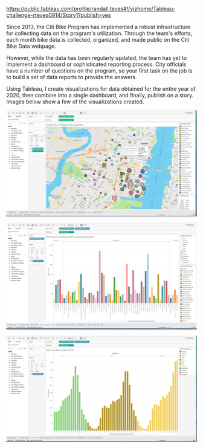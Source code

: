 https://public.tableau.com/profile/randall.teves#!/vizhome/Tableau-challenge-rteves0914/Story1?publish=yes

Since 2013, the Citi Bike Program has implemented a robust infrastructure for collecting data on the program's utilization. Through the team's efforts, each month bike data is collected, organized, and made public on the Citi Bike Data webpage.

However, while the data has been regularly updated, the team has yet to implement a dashboard or sophisticated reporting process. City officials have a number of questions on the program, so your first task on the job is to build a set of data reports to provide the answers.

Using Tableau, I create visualizations for data obtained for the entire year of 2020, then combine into a single dashboard, and finally, publish on a story. Images below show a few of the visualizations created.

![](Images/Static_Map_Street_View.png)

![](Images/Trips_per_station.png)

![](Images/Trips_per_hour.png)
